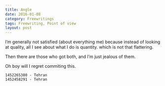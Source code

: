 ```yaml
---
title: Angle
date: 2016-01-08
category: Freewritings
tags: Freewriting, Point of view
layout: post
---
```


I’m generally not satisfied (about everything me) because instead of looking at quality, all I see about what I do is quantity. which is not that flattering.

Then there are those who got both, and I’m just jealous of them. 

<!--more-->



Oh boy will I regret commiting this.

```
1452265380 - Tehran  
1452458291 - Tehran  
```
